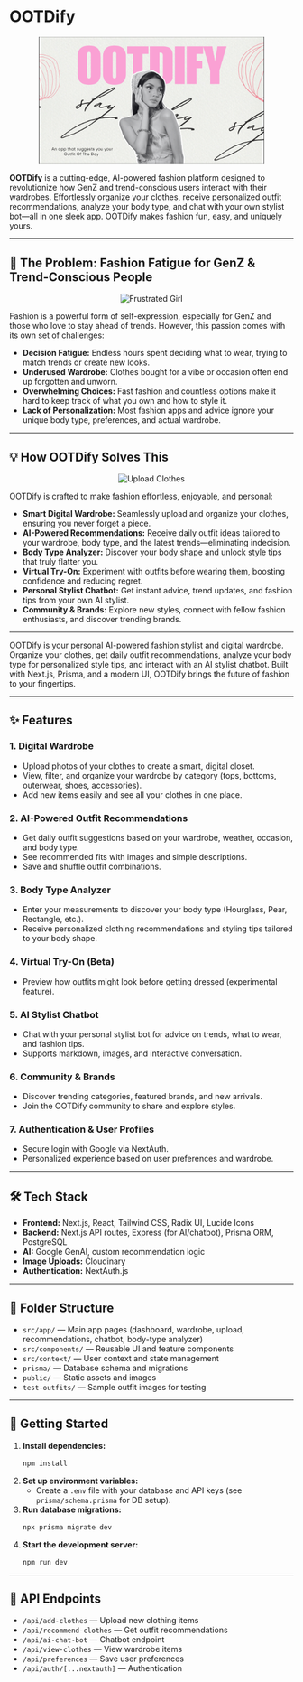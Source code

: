 # OOTDify

<p align="center">
  <img src="./public/images/ootdify-app.png" alt="OOTDify" width="400"/>
</p>

**OOTDify** is a cutting-edge, AI-powered fashion platform designed to revolutionize how GenZ and trend-conscious users interact with their wardrobes. Effortlessly organize your clothes, receive personalized outfit recommendations, analyze your body type, and chat with your own stylist bot—all in one sleek app. OOTDify makes fashion fun, easy, and uniquely yours.

---

## 🧩 The Problem: Fashion Fatigue for GenZ & Trend-Conscious People

<p align="center">
  <img src="./public/images/frustrated-girl.png" alt="Frustrated Girl" width="350"/>
</p>

Fashion is a powerful form of self-expression, especially for GenZ and those who love to stay ahead of trends. However, this passion comes with its own set of challenges:

- **Decision Fatigue:** Endless hours spent deciding what to wear, trying to match trends or create new looks.
- **Underused Wardrobe:** Clothes bought for a vibe or occasion often end up forgotten and unworn.
- **Overwhelming Choices:** Fast fashion and countless options make it hard to keep track of what you own and how to style it.
- **Lack of Personalization:** Most fashion apps and advice ignore your unique body type, preferences, and actual wardrobe.

---

## 💡 How OOTDify Solves This

<p align="center">
  <img src="./public/images/upload-clothes-img.png" alt="Upload Clothes" width="350"/>
</p>

OOTDify is crafted to make fashion effortless, enjoyable, and personal:

- **Smart Digital Wardrobe:** Seamlessly upload and organize your clothes, ensuring you never forget a piece.
- **AI-Powered Recommendations:** Receive daily outfit ideas tailored to your wardrobe, body type, and the latest trends—eliminating indecision.
- **Body Type Analyzer:** Discover your body shape and unlock style tips that truly flatter you.
- **Virtual Try-On:** Experiment with outfits before wearing them, boosting confidence and reducing regret.
- **Personal Stylist Chatbot:** Get instant advice, trend updates, and fashion tips from your own AI stylist.
- **Community & Brands:** Explore new styles, connect with fellow fashion enthusiasts, and discover trending brands.

---

OOTDify is your personal AI-powered fashion stylist and digital wardrobe. Organize your clothes, get daily outfit recommendations, analyze your body type for personalized style tips, and interact with an AI stylist chatbot. Built with Next.js, Prisma, and a modern UI, OOTDify brings the future of fashion to your fingertips.

---

## ✨ Features

### 1. Digital Wardrobe
- Upload photos of your clothes to create a smart, digital closet.
- View, filter, and organize your wardrobe by category (tops, bottoms, outerwear, shoes, accessories).
- Add new items easily and see all your clothes in one place.

### 2. AI-Powered Outfit Recommendations
- Get daily outfit suggestions based on your wardrobe, weather, occasion, and body type.
- See recommended fits with images and simple descriptions.
- Save and shuffle outfit combinations.

### 3. Body Type Analyzer
- Enter your measurements to discover your body type (Hourglass, Pear, Rectangle, etc.).
- Receive personalized clothing recommendations and styling tips tailored to your body shape.

### 4. Virtual Try-On (Beta)
- Preview how outfits might look before getting dressed (experimental feature).

### 5. AI Stylist Chatbot
- Chat with your personal stylist bot for advice on trends, what to wear, and fashion tips.
- Supports markdown, images, and interactive conversation.

### 6. Community & Brands
- Discover trending categories, featured brands, and new arrivals.
- Join the OOTDify community to share and explore styles.

### 7. Authentication & User Profiles
- Secure login with Google via NextAuth.
- Personalized experience based on user preferences and wardrobe.

---

## 🛠 Tech Stack

- **Frontend:** Next.js, React, Tailwind CSS, Radix UI, Lucide Icons
- **Backend:** Next.js API routes, Express (for AI/chatbot), Prisma ORM, PostgreSQL
- **AI:** Google GenAI, custom recommendation logic
- **Image Uploads:** Cloudinary
- **Authentication:** NextAuth.js

---

## 📁 Folder Structure

- `src/app/` — Main app pages (dashboard, wardrobe, upload, recommendations, chatbot, body-type analyzer)
- `src/components/` — Reusable UI and feature components
- `src/context/` — User context and state management
- `prisma/` — Database schema and migrations
- `public/` — Static assets and images
- `test-outfits/` — Sample outfit images for testing

---

## 🚀 Getting Started

1. **Install dependencies:**
    ```bash
    npm install
    ```
2. **Set up environment variables:**
    - Create a `.env` file with your database and API keys (see `prisma/schema.prisma` for DB setup).
3. **Run database migrations:**
    ```bash
    npx prisma migrate dev
    ```
4. **Start the development server:**
    ```bash
    npm run dev
    ```

---

## 🔗 API Endpoints

- `/api/add-clothes` — Upload new clothing items
- `/api/recommend-clothes` — Get outfit recommendations
- `/api/ai-chat-bot` — Chatbot endpoint
- `/api/view-clothes` — View wardrobe items
- `/api/preferences` — Save user preferences
- `/api/auth/[...nextauth]` — Authentication
